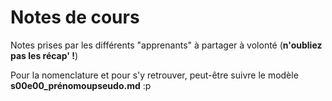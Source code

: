 # Notes de cours

Notes prises par les différents "apprenants" à partager à volonté (__n'oubliez pas les récap' !__)

Pour la nomenclature et pour s'y retrouver, peut-être suivre le modèle __s00e00_prénomoupseudo.md__ :p


